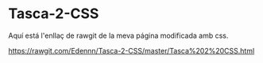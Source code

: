 # <h1> Tasca-2-CSS

Aquí está l'enllaç de rawgit de la meva página modificada amb css.

https://rawgit.com/Edennn/Tasca-2-CSS/master/Tasca%202%20CSS.html
